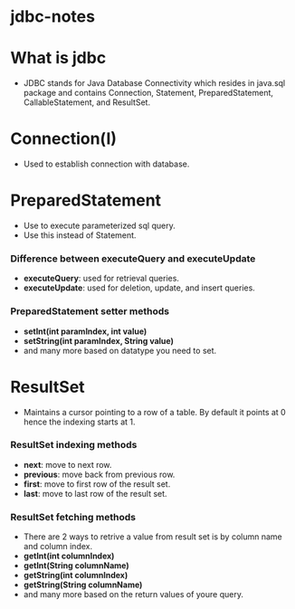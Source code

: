 # jdbc-notes

# What is jdbc
- JDBC stands for Java Database Connectivity which resides in java.sql package and contains Connection, Statement, PreparedStatement, CallableStatement, and ResultSet.

# Connection(I)
- Used to establish connection with database.

# PreparedStatement
- Use to execute parameterized sql query.
- Use this instead of Statement.

### Difference between executeQuery and executeUpdate
- **executeQuery**: used for retrieval queries.
- **executeUpdate**: used for deletion, update, and insert queries.

### PreparedStatement setter methods
- **setInt(int paramIndex, int value)**
- **setString(int paramIndex, String value)**
- and many more based on datatype you need to set.

# ResultSet
- Maintains a cursor pointing to a row of a table. By default it points at 0 hence the indexing starts at 1.

### ResultSet indexing methods
- **next**: move to next row.
- **previous**: move back from previous row.
- **first**: move to first row of the result set.
- **last**: move to last row of the result set.

### ResultSet fetching methods
- There are 2 ways to retrive a value from result set is by column name and column index.
- **getInt(int columnIndex)**
- **getInt(String columnName)**
- **getString(int columnIndex)**
- **getString(String columnName)**
- and many more based on the return values of youre query.
